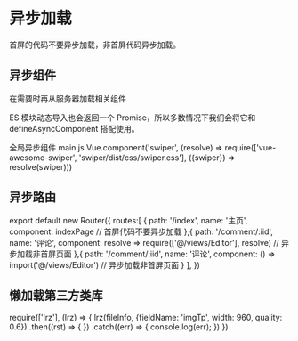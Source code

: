 # 异步加载
首屏的代码不要异步加载，非首屏代码异步加载。
## 异步组件
在需要时再从服务器加载相关组件
<script>
import { defineAsyncComponent } from 'vue'
const AsyncComp = defineAsyncComponent(() => {
  return new Promise((resolve, reject) => {
    // defineAsyncComponent 方法接收一个返回 Promise 的加载函数。
    // 这个 Promise 的 resolve 回调方法应该在从服务器获得组件定义时调用
    resolve(/* 获取到的组件 */)
  })
})
</script>

ES 模块动态导入也会返回一个 Promise，所以多数情况下我们会将它和 defineAsyncComponent 搭配使用。
<script>
import { defineAsyncComponent } from 'vue'
const AsyncComp = defineAsyncComponent(() =>
  import('./components/MyComponent.vue')
)
</script>

全局异步组件 main.js
  Vue.component('swiper', (resolve) => require(['vue-awesome-swiper', 'swiper/dist/css/swiper.css'], ({swiper}) => resolve(swiper)))

## 异步路由
export default new Router({
  routes:[
   {
      path: '/index',
      name: '主页',
      component: indexPage // 首屏代码不要异步加载
  },{
      path: '/comment/:iid',
      name: '评论',
      component: resolve => require(['@/views/Editor'], resolve) // 异步加载非首屏页面
    },{
      path: '/comment/:iid',
      name: '评论',
      component: () => import('@/views/Editor') // 异步加载非首屏页面
    }
  ],
})

## 懒加载第三方类库
require(['lrz'], (lrz) => {
  lrz(fileInfo, {fieldName: 'imgTp', width: 960, quality: 0.6})
    .then((rst) => {
    })
    .catch((err) => {
      console.log(err);
    })
})
